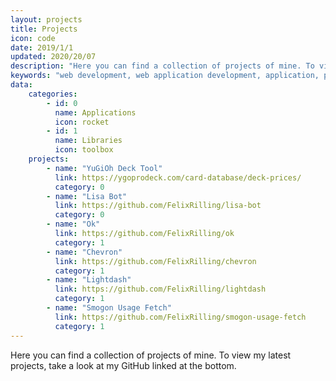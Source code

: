 ```yaml
---
layout: projects
title: Projects
icon: code
date: 2019/1/1
updated: 2020/20/07
description: "Here you can find a collection of projects of mine. To view my latest projects, take a look at my GitHub linked at the bottom."
keywords: "web development, web application development, application, project, archive"
data:
    categories:
        - id: 0
          name: Applications
          icon: rocket
        - id: 1
          name: Libraries
          icon: toolbox
    projects:
        - name: "YuGiOh Deck Tool"
          link: https://ygoprodeck.com/card-database/deck-prices/
          category: 0
        - name: "Lisa Bot"
          link: https://github.com/FelixRilling/lisa-bot
          category: 0
        - name: "Ok"
          link: https://github.com/FelixRilling/ok
          category: 1
        - name: "Chevron"
          link: https://github.com/FelixRilling/chevron
          category: 1
        - name: "Lightdash"
          link: https://github.com/FelixRilling/lightdash
          category: 1
        - name: "Smogon Usage Fetch"
          link: https://github.com/FelixRilling/smogon-usage-fetch
          category: 1
---
```


Here you can find a collection of projects of mine.
To view my latest projects, take a look at my GitHub linked at the bottom.
